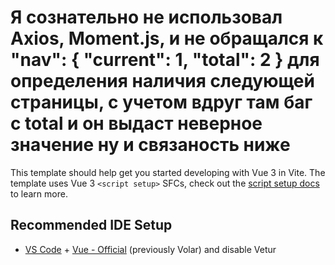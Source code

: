 # Я сознательно не использовал Axios, Moment.js, и не обращался к "nav": { "current": 1, "total": 2 } для определения наличия следующей страницы, с учетом вдруг там баг с total и он выдаст неверное значение ну и связаность ниже

This template should help get you started developing with Vue 3 in Vite. The template uses Vue 3 `<script setup>` SFCs, check out the [script setup docs](https://v3.vuejs.org/api/sfc-script-setup.html#sfc-script-setup) to learn more.

## Recommended IDE Setup

- [VS Code](https://code.visualstudio.com/) + [Vue - Official](https://marketplace.visualstudio.com/items?itemName=Vue.volar) (previously Volar) and disable Vetur
